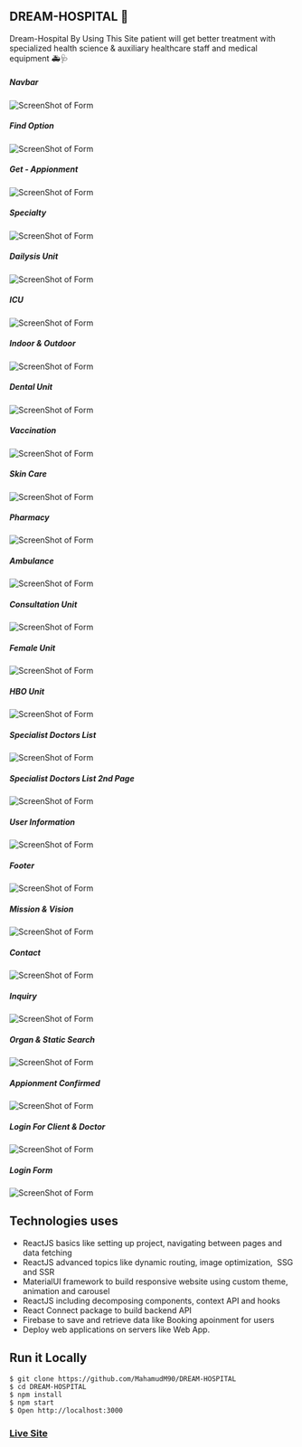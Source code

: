 ## DREAM-HOSPITAL 🏥

Dream-Hospital By Using This Site patient will get better treatment with specialized health science & auxiliary healthcare staff and medical equipment 🚑🩺



##### Navbar
![ScreenShot of Form](screenshots/a.png)



   
##### Find Option
![ScreenShot of Form](screenshots/b.png)





##### Get - Appionment
![ScreenShot of Form](screenshots/c.png)




##### Specialty
![ScreenShot of Form](screenshots/d.png)




##### Dailysis Unit
![ScreenShot of Form](screenshots/e.png)





##### ICU
![ScreenShot of Form](screenshots/f.png)





##### Indoor & Outdoor
![ScreenShot of Form](screenshots/g.png)




##### Dental Unit
![ScreenShot of Form](screenshots/h.png)



##### Vaccination 
![ScreenShot of Form](screenshots/i.png)



##### Skin Care
![ScreenShot of Form](screenshots/j.png)




##### Pharmacy
![ScreenShot of Form](screenshots/k.png)



##### Ambulance
![ScreenShot of Form](screenshots/l.png)





##### Consultation Unit
![ScreenShot of Form](screenshots/m.png)




##### Female Unit
![ScreenShot of Form](screenshots/n.png)




##### HBO Unit
![ScreenShot of Form](screenshots/o.png)




##### Specialist Doctors List
![ScreenShot of Form](screenshots/p.png)



##### Specialist Doctors List 2nd Page
![ScreenShot of Form](screenshots/q.png)




##### User Information
![ScreenShot of Form](screenshots/r.png)




##### Footer
![ScreenShot of Form](screenshots/s.png)



##### Mission & Vision
![ScreenShot of Form](screenshots/t.png)


##### Contact
![ScreenShot of Form](screenshots/w.png)



##### Inquiry
![ScreenShot of Form](screenshots/x.png)



##### Organ & Static Search
![ScreenShot of Form](screenshots/y.png)



##### Appionment Confirmed
![ScreenShot of Form](screenshots/z.png)



##### Login For Client & Doctor
![ScreenShot of Form](screenshots/lol.png)


##### Login Form
![ScreenShot of Form](screenshots/lala.png)


## Technologies uses
 - ReactJS basics like setting up project, navigating between pages and data fetching
 - ReactJS advanced topics like dynamic routing, image optimization,  SSG and SSR
 - MaterialUI framework to build responsive website using custom theme, animation and carousel
 - ReactJS including decomposing components, context API and hooks
 - React Connect package to build backend API
 - Firebase to save and retrieve data like Booking apoinment for users
 - Deploy web applications on servers like Web App.




## Run it Locally
```
$ git clone https://github.com/MahamudM90/DREAM-HOSPITAL 
$ cd DREAM-HOSPITAL 
$ npm install
$ npm start
$ Open http://localhost:3000
```
   ###    [Live Site](https://smart-hospital-application.web.app/)
